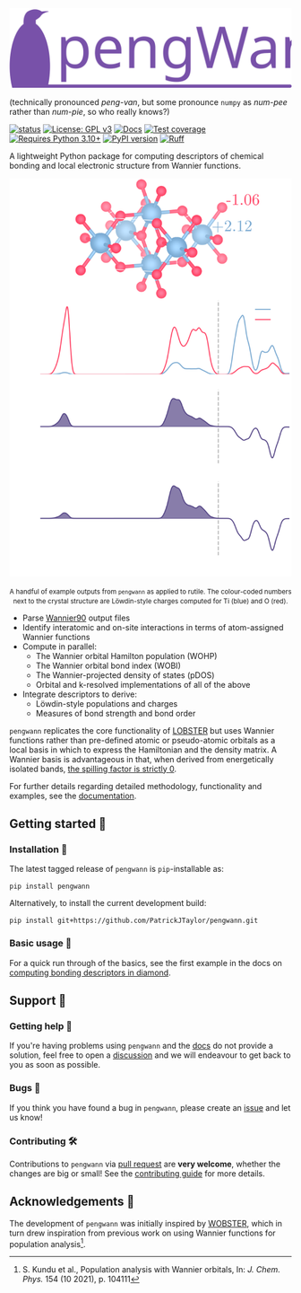 ![The pengWann logo: a purple penguin.](https://github.com/PatrickJTaylor/pengWann/raw/main/docs/_static/logo.svg)

(technically pronounced *peng-van*, but some pronounce `numpy` as *num-pee* rather than *num-pie*, so who really knows?)

[![status](https://joss.theoj.org/papers/eeaf01be0609655666b459cc816a146b/status.svg)](https://joss.theoj.org/papers/eeaf01be0609655666b459cc816a146b)
[![License: GPL v3](https://img.shields.io/badge/License-GPLv3-blue.svg)](https://www.gnu.org/licenses/gpl-3.0)
[![Docs](https://readthedocs.org/projects/pengwann/badge/?version=latest)](https://pengwann.readthedocs.io/en/latest/)
[![Test coverage](https://api.codeclimate.com/v1/badges/10626c706c7877d2af47/test_coverage)](https://codeclimate.com/github/PatrickJTaylor/pengWann/test_coverage)
[![Requires Python 3.10+](https://img.shields.io/badge/Python-3.10+-blue.svg?logo=python&logoColor=white)](https://python.org/downloads)
[![PyPI version](https://badge.fury.io/py/pengwann.svg)](https://badge.fury.io/py/pengwann)
[![Ruff](https://img.shields.io/endpoint?url=https://raw.githubusercontent.com/astral-sh/ruff/main/assets/badge/v2.json)](https://github.com/astral-sh/ruff)

A lightweight Python package for computing descriptors of chemical bonding and local electronic structure from Wannier functions.

<p align="center">
  <picture align="center">
    <source media="(prefers-color-scheme: dark)" srcset="https://github.com/PatrickJTaylor/pengWann/raw/main/docs/_static/example_outputs.svg">
    <source media="(prefers-color-scheme: light)" srcset="https://github.com/PatrickJTaylor/pengWann/raw/main/docs/_static/example_outputs_light.svg">
    <img alt="A handful of example outputs from pengWann as applied to rutile.", src="https://github.com/PatrickJTaylor/pengWann/raw/main/docs/_static/example_outputs.svg">
  </picture>
</p>

<center>
<small>
A handful of example outputs from <code>pengwann</code> as applied to rutile. The colour-coded numbers next to the crystal structure are Löwdin-style charges computed for Ti (blue) and O (red).
</small>
</center>

- Parse [Wannier90](https://wannier.org/) output files
- Identify interatomic and on-site interactions in terms of atom-assigned Wannier functions
- Compute in parallel:
  - The Wannier orbital Hamilton population (WOHP)
  - The Wannier orbital bond index (WOBI)
  - The Wannier-projected density of states (pDOS)
  - Orbital and k-resolved implementations of all of the above
- Integrate descriptors to derive:
  - Löwdin-style populations and charges
  - Measures of bond strength and bond order

`pengwann` replicates the core functionality of [LOBSTER](http://www.cohp.de/) but uses Wannier functions rather than pre-defined atomic or pseudo-atomic orbitals as a local basis in which to express the Hamiltonian and the density matrix.
A Wannier basis is advantageous in that, when derived from energetically isolated bands, [the spilling factor is strictly 0](https://pengwann.readthedocs.io/en/latest/methodology.html#the-spilling-factor).

For further details regarding detailed methodology, functionality and examples, see the [documentation](https://pengwann.readthedocs.io/).

## Getting started 🚀

### Installation 🐧

The latest tagged release of `pengwann` is `pip`-installable as:

```shell
pip install pengwann
```

Alternatively, to install the current development build:

```shell
pip install git+https://github.com/PatrickJTaylor/pengwann.git
```

### Basic usage 📝

For a quick run through of the basics, see the first example in the docs on [computing bonding descriptors in diamond](https://pengwann.readthedocs.io/en/latest/examples/diamond/basics.html).

## Support 🤝

### Getting help 👋

If you're having problems using `pengwann` and the [docs](https://pengwann.readthedocs.io/) do not provide a solution, feel free to open a [discussion](https://github.com/PatrickJTaylor/pengWann/discussions) and we will endeavour to get back to you as soon as possible.

### Bugs 🐛

If you think you have found a bug in `pengwann`, please create an [issue](https://github.com/PatrickJTaylor/pengWann/issues) and let us know!

### Contributing 🛠

Contributions to `pengwann` via [pull request](https://github.com/PatrickJTaylor/pengWann/pulls) are **very welcome**, whether the changes are big or small!
See the [contributing guide](https://github.com/PatrickJTaylor/pengWann/blob/main/docs/CONTRIBUTING.md) for more details.

## Acknowledgements 📣

The development of `pengwann` was initially inspired by [WOBSTER](https://github.com/Chengcheng-Xiao/WOBSTER), which in turn drew inspiration from previous work on using Wannier functions for population analysis[^1].

[^1]: S. Kundu et al., Population analysis with Wannier orbitals, In: *J. Chem. Phys.* 154 (10 2021), p. 104111
